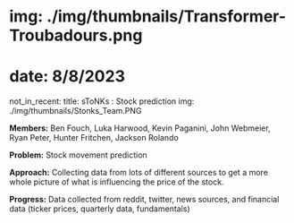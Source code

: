# img: ./img/thumbnails/Transformer-Troubadours.png
# date: 8/8/2023
not_in_recent:
title: sToNKs  : Stock prediction​
img: ./img/thumbnails/Stonks_Team.PNG

**Members:** Ben Fouch, Luka Harwood, Kevin Paganini, John Webmeier, Ryan Peter, Hunter Fritchen, Jackson Rolando

**Problem:​** Stock movement prediction​

**Approach​:** Collecting data from lots of different sources to get a more whole picture of what is influencing the price of the stock. ​

**Progress​:** Data collected from reddit, twitter, news sources, and financial data (ticker prices, quarterly data, fundamentals) ​
